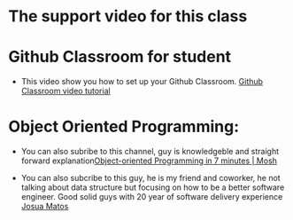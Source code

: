 # The support video for this class

# Github Classroom for student
- This video show you how to set up your Github Classroom. [Github Classroom video tutorial ](https://youtu.be/8gbKzNlWNAk?si=gbCe_qSBindciZg0)

# Object Oriented Programming:
- You can also subribe to this channel, guy is knowledgeble and straight forward explanation[Object-oriented Programming in 7 minutes | Mosh](https://youtu.be/pTB0EiLXUC8?si=8bdXTJxAxBJrltKU)

- You can also subcribe to this guy, he is my friend and coworker, he not talking about data structure but focusing on how to be a better software engineer. Good solid guys with 20 year of software delivery experience [Josua Matos](http://www.youtube.com/@joshuamatosdev)